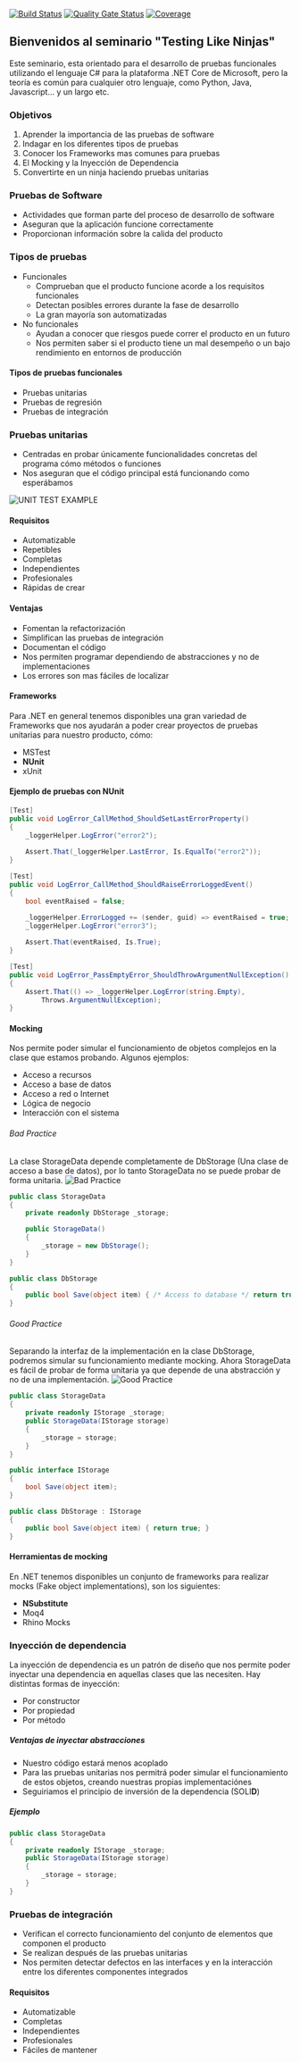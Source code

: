 [![Build Status](https://travis-ci.com/ruben69695/testing-like-ninjas.svg?branch=master)](https://travis-ci.com/ruben69695/testing-like-ninjas) [![Quality Gate Status](https://sonarcloud.io/api/project_badges/measure?project=testing-like-ninjas&metric=alert_status)](https://sonarcloud.io/dashboard?id=testing-like-ninjas) [![Coverage](https://sonarcloud.io/api/project_badges/measure?project=testing-like-ninjas&metric=coverage)](https://sonarcloud.io/dashboard?id=testing-like-ninjas)

## Bienvenidos al seminario "Testing Like Ninjas"

Este seminario, esta orientado para el desarrollo de pruebas funcionales utilizando el lenguaje C# para la plataforma .NET Core de Microsoft, pero la teoría es común para cualquier otro lenguaje, como Python, Java, Javascript... y un largo etc.

### Objetivos

1. Aprender la importancia de las pruebas de software
2. Indagar en los diferentes tipos de pruebas
3. Conocer los Frameworks mas comunes para pruebas
4. El Mocking y la Inyección de Dependencia
5. Convertirte en un ninja haciendo pruebas unitarias

### Pruebas de Software
- Actividades que forman parte del proceso de desarrollo de software
- Aseguran que la aplicación funcione correctamente
- Proporcionan información sobre la calida del producto

### Tipos de pruebas
- Funcionales
   - Comprueban que el producto funcione acorde a los requisitos funcionales
   - Detectan posibles errores durante la fase de desarrollo
   - La gran mayoría son automatizadas
- No funcionales
  - Ayudan a conocer que riesgos puede correr el producto en un futuro
  - Nos permiten saber si el producto tiene un mal desempeño o un bajo rendimiento en entornos de producción

#### Tipos de pruebas funcionales
- Pruebas unitarias
- Pruebas de regresión
- Pruebas de integración

### Pruebas unitarias
- Centradas en probar únicamente funcionalidades concretas del programa cómo métodos o funciones
- Nos aseguran que el código principal está funcionando como esperábamos

![UNIT TEST EXAMPLE](https://i.ibb.co/6ybZfhb/logger-library-2222.png[)

#### Requisitos
- Automatizable
- Repetibles
- Completas
- Independientes
- Profesionales
- Rápidas de crear

#### Ventajas
- Fomentan la refactorización
- Simplifican las pruebas de integración
- Documentan el código
- Nos permiten programar dependiendo de abstracciones y no de implementaciones
- Los errores son mas fáciles de localizar

#### Frameworks
Para .NET en general tenemos disponibles una gran variedad de Frameworks que nos ayudarán a poder crear proyectos de pruebas unitarias para nuestro producto, cómo:
- MSTest
- **NUnit**
- xUnit

#### Ejemplo de pruebas con NUnit
```csharp
[Test]
public void LogError_CallMethod_ShouldSetLastErrorProperty()
{
    _loggerHelper.LogError("error2");
    
    Assert.That(_loggerHelper.LastError, Is.EqualTo("error2"));
}

[Test]
public void LogError_CallMethod_ShouldRaiseErrorLoggedEvent()
{
    bool eventRaised = false;

    _loggerHelper.ErrorLogged += (sender, guid) => eventRaised = true;
    _loggerHelper.LogError("error3");
    
    Assert.That(eventRaised, Is.True);            
}

[Test]
public void LogError_PassEmptyError_ShouldThrowArgumentNullException()
{
    Assert.That(() => _loggerHelper.LogError(string.Empty), 
        Throws.ArgumentNullException);
}
```

#### Mocking
Nos permite poder simular el funcionamiento de objetos complejos en la clase que estamos probando. 
Algunos ejemplos:
- Acceso a recursos
- Acceso a base de datos
- Acceso a red o Internet
- Lógica de negocio
- Interacción con el sistema

###### Bad Practice
La clase StorageData depende completamente de DbStorage (Una clase de acceso a base de datos), por lo tanto StorageData no se puede probar de forma unitaria.
![Bad Practice](https://i.ibb.co/wcNXMkJ/storage-library-unit-tests-bad-2222.png)

```csharp
public class StorageData
{
    private readonly DbStorage _storage;

    public StorageData()
    {
        _storage = new DbStorage();
    }
}

public class DbStorage
{
    public bool Save(object item) { /* Access to database */ return true; }
}   
```

###### Good Practice
Separando la interfaz de la implementación en la clase DbStorage, podremos simular su funcionamiento mediante mocking. Ahora StorageData es fácil de probar de forma unitaria ya que depende de una abstracción y no de una implementación. 
![Good Practice](https://i.ibb.co/Vpzht7m/storage-library-unit-tests-good-2222.png)
```csharp
public class StorageData
{
    private readonly IStorage _storage;
    public StorageData(IStorage storage)
    {
        _storage = storage;
    }
}

public interface IStorage
{
    bool Save(object item);
}

public class DbStorage : IStorage
{
    public bool Save(object item) { return true; }
}
```


#### Herramientas de mocking
En .NET tenemos disponibles un conjunto de frameworks para realizar mocks (Fake object implementations), son los siguientes:
- **NSubstitute**
- Moq4
- Rhino Mocks

### Inyección de dependencia
La inyección de dependencia es un patrón de diseño que nos permite poder inyectar una dependencia en aquellas clases que las necesiten. Hay distintas formas de inyección:
- Por constructor
- Por propiedad
- Por método

##### Ventajas de inyectar abstracciones
- Nuestro código estará menos acoplado
- Para las pruebas unitarias nos permitrá poder simular el funcionamiento de estos objetos, creando nuestras propias implementaciónes
- Seguiriamos el principio de inversión de la dependencia (SOLI**D**)

##### Ejemplo
```csharp
public class StorageData
{
    private readonly IStorage _storage;
    public StorageData(IStorage storage)
    {
        _storage = storage;
    }
}
```

### Pruebas de integración
- Verifican el correcto funcionamiento del conjunto de elementos que componen el producto
- Se realizan después de las pruebas unitarias
- Nos permiten detectar defectos en las interfaces y en la interacción entre los diferentes componentes integrados

#### Requisitos
- Automatizable
- Completas
- Independientes
- Profesionales
- Fáciles de mantener